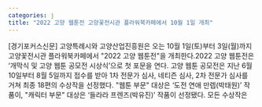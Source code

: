 ```yaml
---
categories: j
title: "2022 고양 웹툰전 고양꽃전시관 플라워북카페에서 10월 1일 개최"
---
```

[경기포커스신문] 고양특례시와 고양산업진흥원은 오는 10월 1일(토)부터 3일(월)까지 고양꽃전시관 플라워북카페에서 "2022 고양 웹툰전"을 개최한다.2022 고양 웹툰전은 ‘개막식 및 고양 웹툰 공모전 시상식’으로 첫 포문을 연다. 고양 웹툰 공모전은 지난 6월 10일부터 8월 5일까지 접수를 받아 1차 전문가 심사, 네티즌 심사, 2차 전문가 심사를 거쳐 최종 18편의 수상작을 선정했다. "웹툰 부문" 대상은 ‘도전 연애 만렙(박태원)’ 작품이, "캐릭터 부문" 대상은 ‘들라라 프렌즈(박유진)’ 작품이 선정됐다. 모든 수상작은